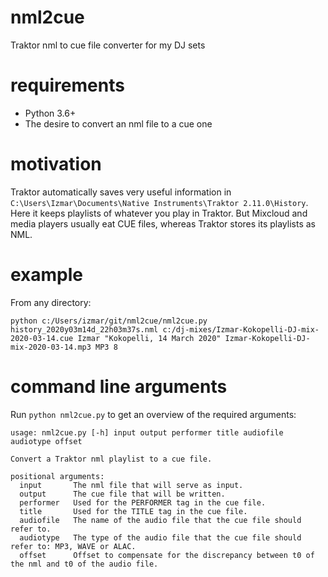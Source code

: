 # nml2cue
Traktor nml to cue file converter for my DJ sets

# requirements
* Python 3.6+
* The desire to convert an nml file to a cue one

# motivation
Traktor automatically saves very useful information in `C:\Users\Izmar\Documents\Native Instruments\Traktor 2.11.0\History`. Here it keeps playlists of whatever you play in Traktor. But Mixcloud and media players usually eat CUE files, whereas Traktor stores its playlists as NML.

# example
From any directory:
```
python c:/Users/izmar/git/nml2cue/nml2cue.py history_2020y03m14d_22h03m37s.nml c:/dj-mixes/Izmar-Kokopelli-DJ-mix-2020-03-14.cue Izmar "Kokopelli, 14 March 2020" Izmar-Kokopelli-DJ-mix-2020-03-14.mp3 MP3 8
```

# command line arguments
Run `python nml2cue.py` to get an overview of the required arguments:
```
usage: nml2cue.py [-h] input output performer title audiofile audiotype offset

Convert a Traktor nml playlist to a cue file.

positional arguments:
  input       The nml file that will serve as input.
  output      The cue file that will be written.
  performer   Used for the PERFORMER tag in the cue file.
  title       Used for the TITLE tag in the cue file.
  audiofile   The name of the audio file that the cue file should refer to.
  audiotype   The type of the audio file that the cue file should refer to: MP3, WAVE or ALAC.
  offset      Offset to compensate for the discrepancy between t0 of the nml and t0 of the audio file.
```
